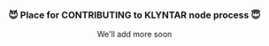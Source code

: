<div align="center">

### 😈 Place for CONTRIBUTING to <b>KLYNTAR</b> node process 😇

We'll add more soon

</div>
